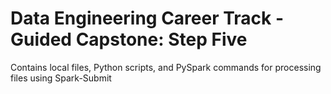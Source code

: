 # Data Engineering Career Track - Guided Capstone: Step Five
Contains local files, Python scripts, and PySpark commands for processing files using Spark-Submit

